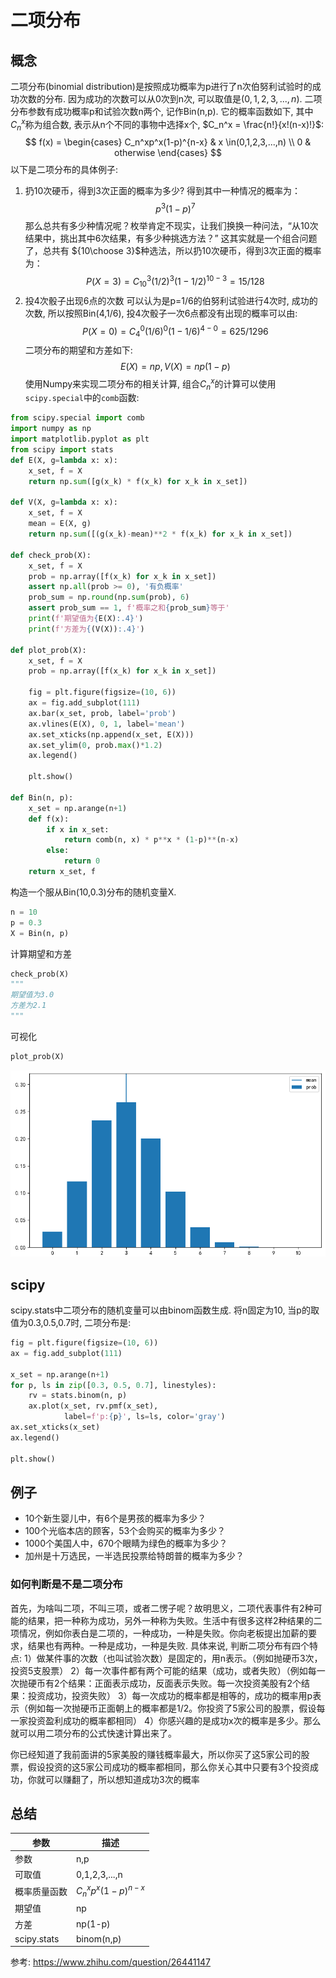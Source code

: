 # 二项分布

## 概念
二项分布(binomial distribution)是按照成功概率为p进行了n次伯努利试验时的成功次数的分布. 因为成功的次数可以从0次到n次, 可以取值是$(0,1,2,3,...,n)$.
二项分布参数有成功概率p和试验次数n两个, 记作Bin(n,p). 它的概率函数如下, 其中$C_n^x$称为组合数, 表示从n个不同的事物中选择x个, $C_n^x = \frac{n!}{x!(n-x)!}$:
$$
f(x) = 
\begin{cases}
    C_n^xp^x(1-p)^{n-x} & x \in(0,1,2,3,...,n) \\
    0 & otherwise
\end{cases}
$$
以下是二项分布的具体例子:
1. 扔10次硬币，得到3次正面的概率为多少?
得到其中一种情况的概率为：
$$
p^3(1-p)^7
$$
那么总共有多少种情况呢？枚举肯定不现实，让我们换换一种问法，“从10次结果中，挑出其中6次结果，有多少种挑选方法？”
这其实就是一个组合问题了，总共有 ${10\choose 3}$种选法，所以扔10次硬币，得到3次正面的概率为：
$$
P(X=3)=C_{10}^3(1/2)^3(1-1/2)^{10-3}=15/128
$$
1. 投4次骰子出现6点的次数
可以认为是p=1/6的伯努利试验进行4次时, 成功的次数, 所以按照Bin(4,1/6), 投4次骰子一次6点都没有出现的概率可以由:
$$
P(X=0)=C_4^0(1/6)^0(1-1/6)^{4-0}=625/1296
$$
二项分布的期望和方差如下:
$$
E(X)=np, V(X)=np(1-p)
$$
使用Numpy来实现二项分布的相关计算, 组合$C_n^x$的计算可以使用`scipy.special`中的`comb`函数:
```python
from scipy.special import comb
import numpy as np
import matplotlib.pyplot as plt
from scipy import stats
def E(X, g=lambda x: x):
    x_set, f = X
    return np.sum([g(x_k) * f(x_k) for x_k in x_set])

def V(X, g=lambda x: x):
    x_set, f = X
    mean = E(X, g)
    return np.sum([(g(x_k)-mean)**2 * f(x_k) for x_k in x_set])

def check_prob(X):
    x_set, f = X
    prob = np.array([f(x_k) for x_k in x_set])
    assert np.all(prob >= 0), '有负概率'
    prob_sum = np.round(np.sum(prob), 6)
    assert prob_sum == 1, f'概率之和{prob_sum}等于'
    print(f'期望值为{E(X):.4}')
    print(f'方差为{(V(X)):.4}')

def plot_prob(X):
    x_set, f = X
    prob = np.array([f(x_k) for x_k in x_set])
    
    fig = plt.figure(figsize=(10, 6))
    ax = fig.add_subplot(111)
    ax.bar(x_set, prob, label='prob')
    ax.vlines(E(X), 0, 1, label='mean')
    ax.set_xticks(np.append(x_set, E(X)))
    ax.set_ylim(0, prob.max()*1.2)
    ax.legend()
    
    plt.show()

def Bin(n, p):
    x_set = np.arange(n+1)
    def f(x):
        if x in x_set:
            return comb(n, x) * p**x * (1-p)**(n-x)
        else:
            return 0
    return x_set, f
```
构造一个服从Bin(10,0.3)分布的随机变量X.
```python
n = 10
p = 0.3
X = Bin(n, p)
```
计算期望和方差
```python
check_prob(X)
"""
期望值为3.0
方差为2.1
"""
```
可视化
```python
plot_prob(X)
```
![](./二项分布/1.png)


## scipy
scipy.stats中二项分布的随机变量可以由binom函数生成. 将n固定为10, 当p的取值为0.3,0.5,0.7时, 二项分布是:
```python
fig = plt.figure(figsize=(10, 6))
ax = fig.add_subplot(111)

x_set = np.arange(n+1)
for p, ls in zip([0.3, 0.5, 0.7], linestyles):
    rv = stats.binom(n, p)
    ax.plot(x_set, rv.pmf(x_set),
            label=f'p:{p}', ls=ls, color='gray')
ax.set_xticks(x_set)
ax.legend()

plt.show()
```
## 例子
- 10个新生婴儿中，有6个是男孩的概率为多少？
- 100个光临本店的顾客，53个会购买的概率为多少？
- 1000个美国人中，670个眼睛为绿色的概率为多少？
- 加州是十万选民，一半选民投票给特朗普的概率为多少？
### 如何判断是不是二项分布
首先，为啥叫二项，不叫三项，或者二愣子呢？故明思义，二项代表事件有2种可能的结果，把一种称为成功，另外一种称为失败。生活中有很多这样2种结果的二项情况，例如你表白是二项的，一种成功，一种是失败。你向老板提出加薪的要求，结果也有两种。一种是成功，一种是失败.
具体来说, 判断二项分布有四个特点:
1）做某件事的次数（也叫试验次数）是固定的，用n表示。（例如抛硬币3次，投资5支股票）
2）每一次事件都有两个可能的结果（成功，或者失败）（例如每一次抛硬币有2个结果：正面表示成功，反面表示失败。每一次投资美股有2个结果：投资成功，投资失败）
3）每一次成功的概率都是相等的，成功的概率用p表示（例如每一次抛硬币正面朝上的概率都是1/2。你投资了5家公司的股票，假设每一家投资盈利成功的概率都相同）
4）你感兴趣的是成功x次的概率是多少。那么就可以用二项分布的公式快速计算出来了。

你已经知道了我前面讲的5家美股的赚钱概率最大，所以你买了这5家公司的股票，假设投资的这5家公司成功的概率都相同，那么你关心其中只要有3个投资成功，你就可以赚翻了，所以想知道成功3次的概率



## 总结
参数|描述
--|--
参数|n,p
可取值|0,1,2,3,...,n
概率质量函数|$C_n^xp^x(1-p)^{n-x}$
期望值|np
方差|np(1-p)
scipy.stats|binom(n,p)

































参考:
https://www.zhihu.com/question/26441147